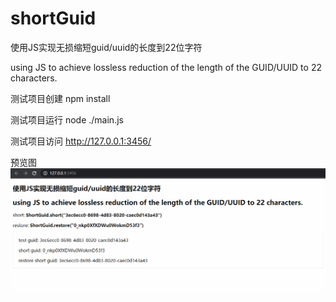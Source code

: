 # shortGuid

使用JS实现无损缩短guid/uuid的长度到22位字符

using JS to achieve lossless reduction of the length of the GUID/UUID to 22 characters.

 

测试项目创建
npm install

测试项目运行
node ./main.js

测试项目访问
http://127.0.0.1:3456/

预览图
![preview](https://github.com/zhaixiaowai/shortGuid/blob/master/preview.png?raw=true)
